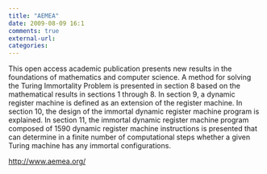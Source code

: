 ```yaml
---
title: "AEMEA"
date: 2009-08-09 16:1
comments: true
external-url:
categories:
---
```

This open access academic publication presents new results in the foundations of mathematics and computer science. A method for solving the Turing Immortality Problem is presented in section 8 based on the mathematical results in sections 1 through 8. In section 9, a dynamic register machine is defined as an extension of the register machine. In section 10, the design of the immortal dynamic register machine program is explained. In section 11, the immortal dynamic register machine program composed of 1590 dynamic register machine instructions is presented that can determine in a finite number of computational steps whether a given Turing machine has any immortal configurations.

<http://www.aemea.org/>
